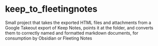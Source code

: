 # keep_to_fleetingnotes
Small project that takes the exported HTML files and attachments from a Google Takeout export of Keep Notes, points it at the folder, and converts them to correctly named and formatted markdown documents, for consumption by Obsidian or Fleeting Notes
